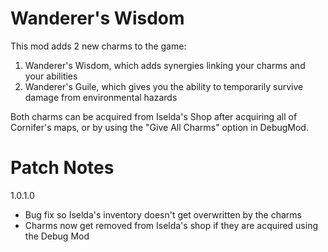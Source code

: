 # Wanderer's Wisdom

This mod adds 2 new charms to the game: 
1. Wanderer's Wisdom, which adds synergies linking your charms and your abilities
2. Wanderer's Guile, which gives you the ability to temporarily survive damage from environmental hazards

Both charms can be acquired from Iselda's Shop after acquiring all of Cornifer's maps, or by using the "Give All Charms" option in DebugMod.

# Patch Notes
1.0.1.0
-	Bug fix so Iselda's inventory doesn't get overwritten by the charms
-	Charms now get removed from Iselda's shop if they are acquired using the Debug Mod